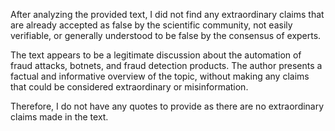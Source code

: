 After analyzing the provided text, I did not find any extraordinary claims that are already accepted as false by the scientific community, not easily verifiable, or generally understood to be false by the consensus of experts.

The text appears to be a legitimate discussion about the automation of fraud attacks, botnets, and fraud detection products. The author presents a factual and informative overview of the topic, without making any claims that could be considered extraordinary or misinformation.

Therefore, I do not have any quotes to provide as there are no extraordinary claims made in the text.
